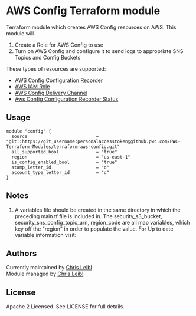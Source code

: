 AWS Config Terraform module
========================

Terraform module which creates AWS Config resources on AWS.  This module will
1. Create a Role for AWS Config to use
2. Turn on AWS Config and configure it to send logs to appropriate SNS Topics and Config Buckets

These types of resources are supported:

* [AWS Config Configuration Recorder](https://www.terraform.io/docs/providers/aws/r/config_configuration_recorder.html)
* [AWS IAM Role](https://www.terraform.io/docs/providers/aws/r/iam_role.html)
* [AWS Config Delivery Channel](https://www.terraform.io/docs/providers/aws/r/config_delivery_channel.html)
* [Aws Config Configuration Recorder Status](https://www.terraform.io/docs/providers/aws/r/config_configuration_recorder_status.html)

Usage
-----

```hcl
module "config" {
  source                          = "git::https://git_username:personalaccesstoken@github.pwc.com/PWC-Terraform-Modules/terraform-aws-config.git"
  all_supported_bool              = "true"
  region                          = "us-east-1"
  is_config_enabled_bool          = "true"
  stamp_letter_id                 = "d"
  account_type_letter_id          = "d"
}
```


Notes
-----

1. A variables file should be created in the same directory in which the preceding main.tf file is included in.  The security_s3_bucket, security_sns_config_topic_arn, region_code are all map variables, which key off the "region" in order to populate the value.  For Up to date variable information visit:

Authors
-------

Currently maintained by [Chris Leibl](https://github.pwc.com/christopher-leibl)  
Module managed by [Chris Leibl](https://github.pwc.com/christopher-leibl).

License
-------

Apache 2 Licensed. See LICENSE for full details.

